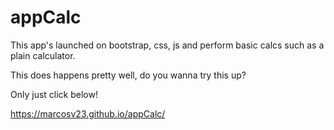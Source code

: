 # appCalc

This app's launched on bootstrap, css, js and perform basic calcs such as a plain calculator.

This does happens pretty well, do you wanna try this up?

Only just click below!

https://marcosv23.github.io/appCalc/


